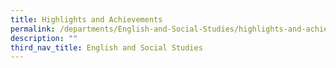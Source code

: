 ```yaml
---
title: Highlights and Achievements
permalink: /departments/English-and-Social-Studies/highlights-and-achievements/
description: ""
third_nav_title: English and Social Studies
---
```

